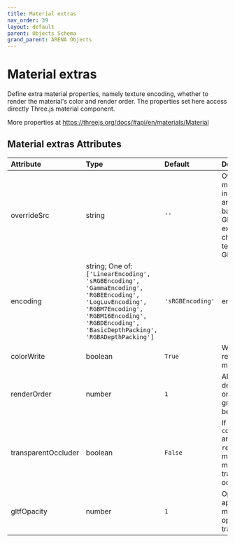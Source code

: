 ```yaml
---
title: Material extras
nav_order: 39
layout: default
parent: Objects Schema
grand_parent: ARENA Objects
---
```


<!--CAUTION: This file is autogenerated from https://github.com/arenaxr/arena-schemas. Changes made here may be overwritten.-->


Material extras
===============


Define extra material properties, namely texture encoding, whether to render the material's color and render order. The properties set here access directly Three.js material component. 

More properties at <a href='https://threejs.org/docs/#api/en/materials/Material'>https://threejs.org/docs/#api/en/materials/Material</a>

Material extras Attributes
---------------------------

|Attribute|Type|Default|Description|Required|
| :--- | :--- | :--- | :--- | :--- |
|overrideSrc|string|```''```|Overrides the material source in all meshes of an object (e.g. a basic shape or a GLTF); Use, for example, to change the texture of a GLTF.|No|
|encoding|string; One of: ```['LinearEncoding', 'sRGBEncoding', 'GammaEncoding', 'RGBEEncoding', 'LogLuvEncoding', 'RGBM7Encoding', 'RGBM16Encoding', 'RGBDEncoding', 'BasicDepthPacking', 'RGBADepthPacking']```|```'sRGBEncoding'```|encoding|Yes|
|colorWrite|boolean|```True```|Whether to render the material's color.|No|
|renderOrder|number|```1```|Allows the default rendering order of scene graph objects to be overridden.|No|
|transparentOccluder|boolean|```False```|If `true`, will set `colorWrite=false` and `renderOrder=0` to make the material a transparent occluder.|No|
|gltfOpacity|number|```1```|Opacity value to apply to the model. 1 is fully opaque, 0 is fully transparent.|Yes|
